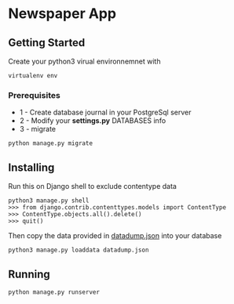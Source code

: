 # Newspaper App

## Getting Started

Create your python3 virual environnemnet with
```
virtualenv env
```

### Prerequisites

* 1 - Create database journal in your PostgreSql server 
* 2 - Modify your **settings.py** DATABASES info
* 3 - migrate

```
python manage.py migrate
```

## Installing

Run this on Django shell to exclude contentype data

```
python3 manage.py shell
>>> from django.contrib.contenttypes.models import ContentType
>>> ContentType.objects.all().delete()
>>> quit()
```

Then copy the data provided in [datadump.json](https://github.com/oujri/newspaperShare/blob/share/datadump.json) into your database

```
python3 manage.py loaddata datadump.json
```

## Running

```
python manage.py runserver
```
